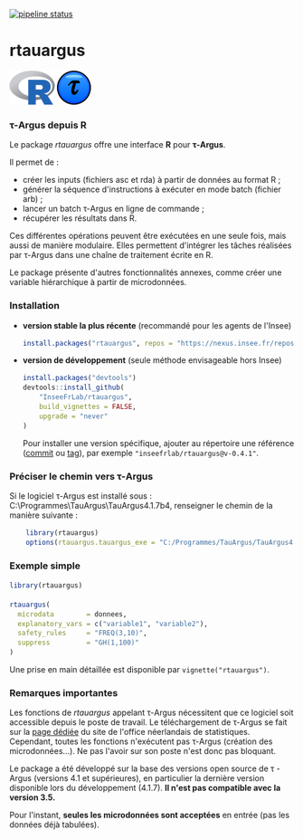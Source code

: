 <!-- badges: start -->
[![pipeline status](https://gitlab.insee.fr/outilsconfidentialite/rtauargus/badges/master/pipeline.svg)](https://gitlab.insee.fr/outilsconfidentialite/rtauargus/-/pipelines)
<!-- badges: end -->

rtauargus
=========

![](vignettes/R_logo_small.png) ![](vignettes/TauBall2_small.png)

### τ-Argus depuis R

Le package *rtauargus* offre une interface **R** pour **τ-Argus**.

Il permet de :

-   créer les inputs (fichiers asc et rda) à partir de données au format R ;
-   générer la séquence d'instructions à exécuter en mode batch (fichier arb) ;
-   lancer un batch τ-Argus en ligne de commande ;
-   récupérer les résultats dans R.

Ces différentes opérations peuvent être exécutées en une seule fois, mais aussi de manière modulaire. Elles permettent d'intégrer les tâches réalisées par τ-Argus dans une chaîne de traitement écrite en R.

Le package présente d'autres fonctionnalités annexes, comme créer une variable hiérarchique à partir de microdonnées.

### Installation

* **version stable la plus récente** (recommandé pour les agents de l'Insee)

    ```r
    install.packages("rtauargus", repos = "https://nexus.insee.fr/repository/r-public")
    ```

* **version de développement** (seule méthode envisageable hors Insee)

    ```r
    install.packages("devtools")
    devtools::install_github(
        "InseeFrLab/rtauargus",
        build_vignettes = FALSE,
        upgrade = "never"
    )
    ```
    
    Pour installer une version spécifique, ajouter au répertoire une référence
    ([commit](https://github.com/inseefrlab/rtauargus/commits/master) ou
    [tag](https://github.com/inseefrlab/rtauargus/tags)),
    par exemple `"inseefrlab/rtauargus@v-0.4.1"`.
    
### Préciser le chemin vers τ-Argus

Si le logiciel τ-Argus est installé sous : C:\Programmes\TauArgus\TauArgus4.1.7b4, renseigner le chemin de la manière suivante :

```r
    library(rtauargus)
    options(rtauargus.tauargus_exe = "C:/Programmes/TauArgus/TauArgus4.1.7b4/TauArgus.exe")
```

### Exemple simple

``` r
library(rtauargus)

rtauargus(
  microdata        = donnees,
  explanatory_vars = c("variable1", "variable2"),
  safety_rules     = "FREQ(3,10)",
  suppress         = "GH(1,100)"
)
```

Une prise en main détaillée est disponible par `vignette("rtauargus")`.

### Remarques importantes

Les fonctions de *rtauargus* appelant τ-Argus nécessitent que ce logiciel soit accessible depuis le poste de travail. Le téléchargement de τ-Argus se fait sur la [page dédiée](https://research.cbs.nl/casc/tau.htm) du site de l'office néerlandais de statistiques. Cependant, toutes les fonctions n'exécutent pas τ-Argus (création des microdonnées...). Ne pas l'avoir sur son poste n'est donc pas bloquant.

Le package a été développé sur la base des versions open source de τ -Argus (versions 4.1 et supérieures), en particulier la dernière version disponible lors du développement (4.1.7). **Il n'est pas compatible avec la version 3.5.**

Pour l'instant, **seules les microdonnées sont acceptées** en entrée (pas les données déjà tabulées).
